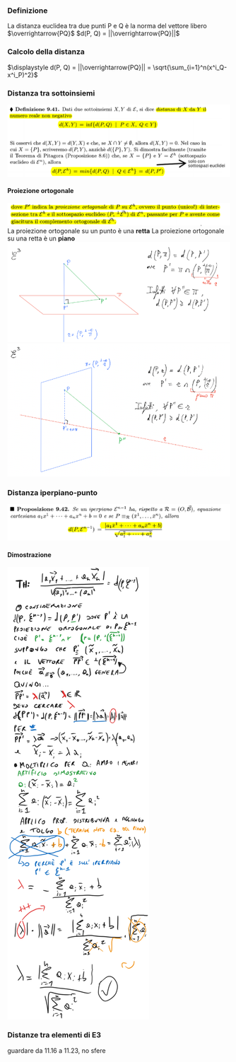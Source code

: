 ### Definizione
La distanza euclidea tra due punti P e Q è la norma del vettore libero $\overrightarrow{PQ}$
$d(P, Q) = ||\overrightarrow{PQ}||$

### Calcolo della distanza
$\displaystyle d(P, Q) = ||\overrightarrow{PQ}|| = \sqrt{\sum_{i=1}^n(x^i_Q-x^i_P)^2}$ 

### Distanza tra sottoinsiemi
![placeholder](./imgs/Pasted_image_20231130150220.png)
#### Proiezione ortogonale
![placeholder](./imgs/Pasted_image_20231130150306.png)
La proiezione ortogonale su un punto è una **retta**
La proiezione ortogonale su una retta è un **piano**
![placeholder](./imgs/Pasted_image_20231130150502.png)
![placeholder](./imgs/Pasted_image_20231130150510.png)

### Distanza iperpiano-punto
![placeholder](./imgs/Pasted_image_20231130150725.png)
#### Dimostrazione
![placeholder](./imgs/dim-distanza-punto-iperpiano.svg)

### Distanze tra elementi di E3
guardare da 11.16 a 11.23, no sfere

